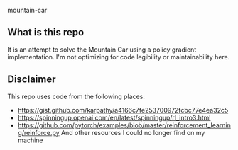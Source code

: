 mountain-car

## What is this repo
It is an attempt to solve the Mountain Car using a policy gradient implementation. I'm not optimizing for code legibility or maintainability here.

## Disclaimer
This repo uses code from the following places:
- https://gist.github.com/karpathy/a4166c7fe253700972fcbc77e4ea32c5
- https://spinningup.openai.com/en/latest/spinningup/rl_intro3.html
- https://github.com/pytorch/examples/blob/master/reinforcement_learning/reinforce.py
And other resources I could no longer find on my machine
